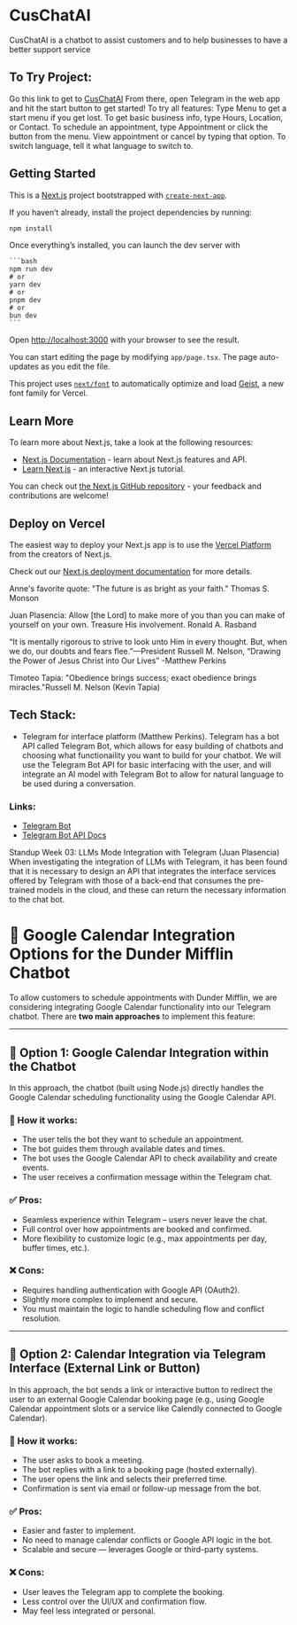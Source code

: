# CusChatAI

CusChatAI is a chatbot to assist customers and to help businesses to have a better support service


## To Try Project:
Go this link to get to [CusChatAI](https://cuschatai.vercel.app/)
From there, open Telegram in the web app and hit the start button to get started!
To try all features: Type Menu to get a start menu if you get lost. To get basic business info, type Hours, Location, or Contact. To schedule an appointment, type Appointment or click the button from the menu. View appointment or cancel by typing that option. To switch language, tell it what language to switch to.

## Getting Started
This is a [Next.js](https://nextjs.org) project bootstrapped with [`create-next-app`](https://nextjs.org/docs/app/api-reference/cli/create-next-app).

If you haven’t already, install the project dependencies by running:

   ```bash
   npm install
   ```

Once everything’s installed, you can launch the dev server with

    ```bash
    npm run dev
    # or
    yarn dev
    # or
    pnpm dev
    # or
    bun dev
    ```

Open [http://localhost:3000](http://localhost:3000) with your browser to see the result.

You can start editing the page by modifying `app/page.tsx`. The page auto-updates as you edit the file.

This project uses [`next/font`](https://nextjs.org/docs/app/building-your-application/optimizing/fonts) to automatically optimize and load [Geist](https://vercel.com/font), a new font family for Vercel.

## Learn More

To learn more about Next.js, take a look at the following resources:

- [Next.js Documentation](https://nextjs.org/docs) - learn about Next.js features and API.
- [Learn Next.js](https://nextjs.org/learn) - an interactive Next.js tutorial.

You can check out [the Next.js GitHub repository](https://github.com/vercel/next.js) - your feedback and contributions are welcome!

## Deploy on Vercel

The easiest way to deploy your Next.js app is to use the [Vercel Platform](https://vercel.com/new?utm_medium=default-template&filter=next.js&utm_source=create-next-app&utm_campaign=create-next-app-readme) from the creators of Next.js.

Check out our [Next.js deployment documentation](https://nextjs.org/docs/app/building-your-application/deploying) for more details.

Anne's favorite quote: "The future is as bright as your faith." Thomas S. Monson

Juan Plasencia:
Allow [the Lord] to make more of you than you can make of yourself on your own. Treasure His involvement.
Ronald A. Rasband

“It is mentally rigorous to strive to look unto Him in every thought. But, when we do, our doubts and fears flee.”—President Russell M. Nelson, “Drawing the Power of Jesus Christ into Our Lives”
-Matthew Perkins

Timoteo Tapia:
"Obedience brings success; exact obedience brings miracles."Russell M. Nelson (Kevin Tapia)

## Tech Stack:
- Telegram for interface platform (Matthew Perkins). Telegram has a bot API called Telegram Bot, which allows for easy building of chatbots and choosing what functionaility you want to build for your chatbot. We will use the Telegram Bot API for basic interfacing with the user, and will integrate an AI model with Telegram Bot to allow for natural language to be used during a conversation.
### Links: 
- [Telegram Bot](https://core.telegram.org/bots)
- [Telegram Bot API Docs](https://core.telegram.org/bots/api)

Standup Week 03:
LLMs Mode Integration with Telegram (Juan Plasencia)
When investigating the integration of LLMs with Telegram, it has been found that it is necessary to design an API that integrates the interface services offered by Telegram with those of a back-end that consumes the pre-trained models in the cloud, and these can return the necessary information to the chat bot. 

# 📅 Google Calendar Integration Options for the Dunder Mifflin Chatbot

To allow customers to schedule appointments with Dunder Mifflin, we are considering integrating Google Calendar functionality into our Telegram chatbot. There are **two main approaches** to implement this feature:

---

## 🔹 Option 1: Google Calendar Integration within the Chatbot

In this approach, the chatbot (built using Node.js) directly handles the Google Calendar scheduling functionality using the Google Calendar API.

### 🔧 How it works:
- The user tells the bot they want to schedule an appointment.
- The bot guides them through available dates and times.
- The bot uses the Google Calendar API to check availability and create events.
- The user receives a confirmation message within the Telegram chat.

### ✅ Pros:
- Seamless experience within Telegram – users never leave the chat.
- Full control over how appointments are booked and confirmed.
- More flexibility to customize logic (e.g., max appointments per day, buffer times, etc.).

### ❌ Cons:
- Requires handling authentication with Google API (OAuth2).
- Slightly more complex to implement and secure.
- You must maintain the logic to handle scheduling flow and conflict resolution.

---

## 🔹 Option 2: Calendar Integration via Telegram Interface (External Link or Button)

In this approach, the bot sends a link or interactive button to redirect the user to an external Google Calendar booking page (e.g., using Google Calendar appointment slots or a service like Calendly connected to Google Calendar).

### 🔧 How it works:
- The user asks to book a meeting.
- The bot replies with a link to a booking page (hosted externally).
- The user opens the link and selects their preferred time.
- Confirmation is sent via email or follow-up message from the bot.

### ✅ Pros:
- Easier and faster to implement.
- No need to manage calendar conflicts or Google API logic in the bot.
- Scalable and secure — leverages Google or third-party systems.

### ❌ Cons:
- User leaves the Telegram app to complete the booking.
- Less control over the UI/UX and confirmation flow.
- May feel less integrated or personal.
